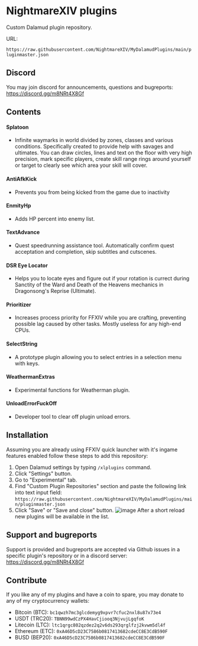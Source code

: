 # NightmareXIV plugins
Custom Dalamud plugin repository.

URL:

`https://raw.githubusercontent.com/NightmareXIV/MyDalamudPlugins/main/pluginmaster.json`

## Discord
You may join discord for announcements, questions and bugreports: https://discord.gg/m8NRt4X8Gf

## Contents

#### Splatoon
* Infinite waymarks in world divided by zones, classes and various conditions. Specifically created to provide help with savages and ultimates. You can draw circles, lines and text on the floor with very high precision, mark specific players, create skill range rings around yourself or target to clearly see which area your skill will cover.
#### AntiAfkKick
* Prevents you from being kicked from the game due to inactivity
#### EnmityHp
* Adds HP percent into enemy list.
#### TextAdvance
* Quest speedrunning assistance tool. Automatically confirm quest acceptation and completion, skip subtitles and cutscenes.
#### DSR Eye Locator
* Helps you to locate eyes and figure out if your rotation is currect during Sanctity of the Ward and Death of the Heavens mechanics in Dragonsong's Reprise (Ultimate).
#### Prioritizer
* Increases process priority for FFXIV while you are crafting, preventing possible lag caused by other tasks. Mostly useless for any high-end CPUs.
#### SelectString
* A prototype plugin allowing you to select entries in a selection menu with keys. 
#### WeathermanExtras
* Experimental functions for Weatherman plugin.
#### UnloadErrorFuckOff
* Developer tool to clear off plugin unload errors.

## Installation
Assuming you are already using FFXIV quick launcher with it's ingame features enabled follow these steps to add this repository:

1. Open Dalamud settings by typing `/xlplugins` command.
2. Click "Settings" button.
3. Go to "Experimental" tab.
4. Find "Custom Plugin Repositories" section and paste the following link into text input field:
`https://raw.githubusercontent.com/NightmareXIV/MyDalamudPlugins/main/pluginmaster.json`
5. Click "Save" or "Save and close" button.
![image](https://user-images.githubusercontent.com/5073202/125100420-bf7f8180-e0e1-11eb-9ca7-f31de85b0f84.png)
After a short reload new plugins will be available in the list.

## Support and bugreports
Support is provided and bugreports are accepted via Github issues in a specific plugin's repository or in a discord server: https://discord.gg/m8NRt4X8Gf

## Contribute
If you like any of my plugins and have a coin to spare, you may donate to any of my cryptocurrency wallets:
- Bitcoin (BTC): `bc1qwzh7mc3glcdemyg9xpvr7cfuc2nxl8u87x73e4`
- USDT (TRC20): `TBNN99wdCzPX4HavCjiooq3NjvujLgqfoK`
- Litecoin (LTC): `ltc1qrgc802qzdez2q2v6ds293qrglfzj2kvwm5dl4f`
- Ethereum (ETC): `0xA46D5cD23C7586b0817413682cdeCC8E3CdB590F`
- BUSD (BEP20): `0xA46D5cD23C7586b0817413682cdeCC8E3CdB590F`
